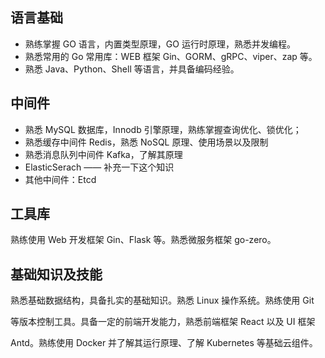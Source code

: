 ## 语言基础

- 熟练掌握 GO 语言，内置类型原理，GO 运行时原理，熟悉并发编程。
- 熟悉常用的 Go 常用库：WEB 框架 Gin、GORM、gRPC、viper、zap 等。
- 熟悉 Java、Python、Shell 等语言，并具备编码经验。

## 中间件

- 熟悉 MySQL 数据库，Innodb 引擎原理，熟练掌握查询优化、锁优化；  
- 熟悉缓存中间件 Redis，熟悉 NoSQL 原理、使用场景以及限制  
- 熟悉消息队列中间件 Kafka，了解其原理
- ElasticSerach —— 补充一下这个知识
- 其他中间件：Etcd

## 工具库

熟练使用 Web 开发框架 Gin、Flask 等。熟悉微服务框架 go-zero。

## 基础知识及技能

熟悉基础数据结构，具备扎实的基础知识。熟悉 Linux 操作系统。熟练使用 Git

等版本控制工具。具备一定的前端开发能力，熟悉前端框架 React 以及 UI 框架

Antd。熟练使用 Docker 并了解其运行原理、了解 Kubernetes 等基础云组件。
